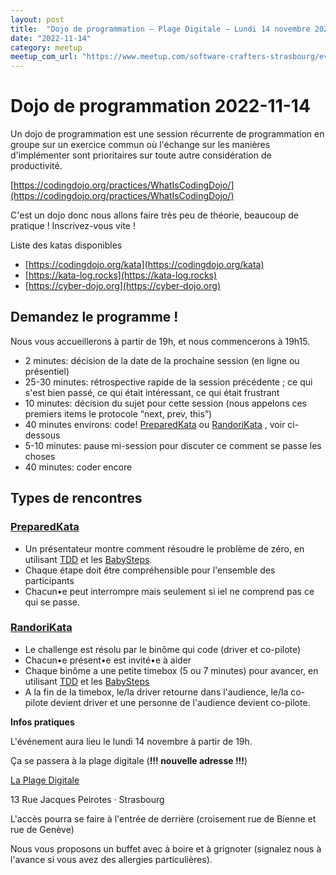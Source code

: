 ```yaml
---
layout: post
title:  "Dojo de programmation — Plage Digitale — Lundi 14 novembre 2022"
date: "2022-11-14"
category: meetup
meetup_com_url: "https://www.meetup.com/software-crafters-strasbourg/events/289605378"
---
```


# Dojo de programmation 2022-11-14

Un dojo de programmation est une session récurrente de programmation en groupe sur un exercice commun où l'échange sur les manières d'implémenter sont prioritaires sur toute autre considération de productivité.

[https://codingdojo.org/practices/WhatIsCodingDojo/](https://codingdojo.org/practices/WhatIsCodingDojo/)

C'est un dojo donc nous allons faire très peu de théorie, beaucoup de pratique ! Inscrivez-vous vite !

Liste des katas disponibles

-   [https://codingdojo.org/kata](https://codingdojo.org/kata)
-   [https://kata-log.rocks](https://kata-log.rocks)
-   [https://cyber-dojo.org](https://cyber-dojo.org)

## Demandez le programme !

Nous vous accueillerons à partir de 19h, et nous commencerons à 19h15.

-   2 minutes: décision de la date de la prochaine session (en ligne ou présentiel)
-   25-30 minutes: rétrospective rapide de la session précédente ; ce qui s'est bien passé, ce qui était intéressant, ce qui était frustrant
-   10 minutes: décision du sujet pour cette session (nous appelons ces premiers items le protocole “next, prev, this”)
-   40 minutes environs: code! [PreparedKata](https://codingdojo.org/practices/PreparedKata/) ou [RandoriKata](https://codingdojo.org/RandoriKata) , voir ci-dessous
-   5-10 minutes: pause mi-session pour discuter ce comment se passe les choses
-   40 minutes: coder encore

## Types de rencontres

### [PreparedKata](https://codingdojo.org/practices/PreparedKata/)

-   Un présentateur montre comment résoudre le problème de zéro, en utilisant [TDD](https://codingdojo.org/TestDrivenDevelopment) et les [BabySteps](https://codingdojo.org/BabySteps).
-   Chaque étape doit être compréhensible pour l'ensemble des participants
-   Chacun•e peut interrompre mais seulement si iel ne comprend pas ce qui se passe.

### [RandoriKata](https://codingdojo.org/RandoriKata)

-   Le challenge est résolu par le binôme qui code (driver et co-pilote)
-   Chacun•e présent•e est invité•e à aider
-   Chaque binôme a une petite timebox (5 ou 7 minutes) pour avancer, en utilisant [TDD](https://codingdojo.org/TestDrivenDevelopment) et les [BabySteps](https://codingdojo.org/BabySteps)
-   A la fin de la timebox, le/la driver retourne dans l'audience, le/la co-pilote devient driver et une personne de l'audience devient co-pilote.

**Infos pratiques**

L'événement aura lieu le lundi 14 novembre à partir de 19h.

Ça se passera à la plage digitale (**!!! nouvelle adresse !!!**)

[La Plage Digitale](https://www.google.com/maps/search/?api=1&query=48.576557%2C%207.755108)

13 Rue Jacques Peirotes · Strasbourg

L'accès pourra se faire à l'entrée de derrière (croisement rue de Bienne et rue de Genève)

Nous vous proposons un buffet avec à boire et à grignoter (signalez nous à l'avance si vous avez des allergies particulières).

